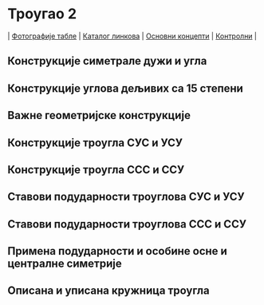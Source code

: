 # Троугао 2

| [Фотографије табле](https://photos.app.goo.gl/4Qzz3JEagNJGed628)
| [Каталог линкова](https://ndjapic.github.io/zayopa/m6/04-trougao2/)
| [Основни концепти](https://sites.google.com/site/ortocentar?hl=sr)
| [Контролни](https://drive.google.com/drive/folders/0B-Ml4P4pFIzwU0FLdkVnamtRUVNLMTRYUWpGOVZxUQ?resourcekey=0-q0_PMoCE11c9cB7v7Btd1w&usp=drive_link)
| []()

## Конструкције симетрале дужи и угла
## Конструкције углова дељивих са 15 степени
## Важне геометријске конструкције
## Конструкције троугла СУС и УСУ
## Конструкције троугла ССС и ССУ
## Ставови подударности троуглова СУС и УСУ
## Ставови подударности троуглова ССС и ССУ
## Примена подударности и особине осне и централне симетрије
## Описана и уписана кружница троугла
